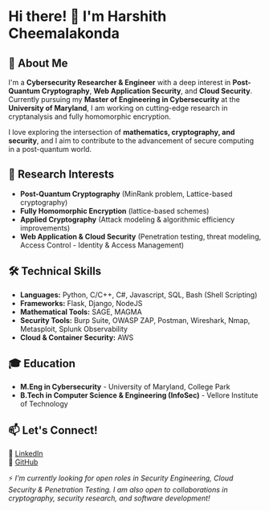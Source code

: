 # Hi there! 👋 I'm Harshith Cheemalakonda

## 🚀 About Me
I'm a **Cybersecurity Researcher & Engineer** with a deep interest in **Post-Quantum Cryptography**, **Web Application Security**, and **Cloud Security**. Currently pursuing my **Master of Engineering in Cybersecurity** at the **University of Maryland**, I am working on cutting-edge research in cryptanalysis and fully homomorphic encryption.

I love exploring the intersection of **mathematics, cryptography, and security**, and I aim to contribute to the advancement of secure computing in a post-quantum world.

## 🔬 Research Interests
- **Post-Quantum Cryptography** (MinRank problem, Lattice-based cryptography)
- **Fully Homomorphic Encryption** (lattice-based schemes)
- **Applied Cryptography** (Attack modeling & algorithmic efficiency improvements)
- **Web Application & Cloud Security** (Penetration testing, threat modeling, Access Control - Identity & Access Management)

## 🛠 Technical Skills
- **Languages:** Python, C/C++, C#, Javascript, SQL, Bash (Shell Scripting)
- **Frameworks:** Flask, Django, NodeJS
- **Mathematical Tools:** SAGE, MAGMA
- **Security Tools:** Burp Suite, OWASP ZAP, Postman, Wireshark, Nmap,  Metasploit, Splunk Observability
- **Cloud & Container Security:** AWS

## 🎓 Education
- **M.Eng in Cybersecurity** - University of Maryland, College Park
- **B.Tech in Computer Science & Engineering (InfoSec)** - Vellore Institute of Technology

## 📫 Let's Connect!
🔹 [LinkedIn](https://www.linkedin.com/in/harshith-cheemalakonda/)  
🔹 [GitHub](https://github.com/TheBoogeyMan0101)  

⚡ *I’m currently looking for open roles in Security Engineering, Cloud Security & Penetration Testing. I am also open to collaborations in cryptography, security research, and software development!*

